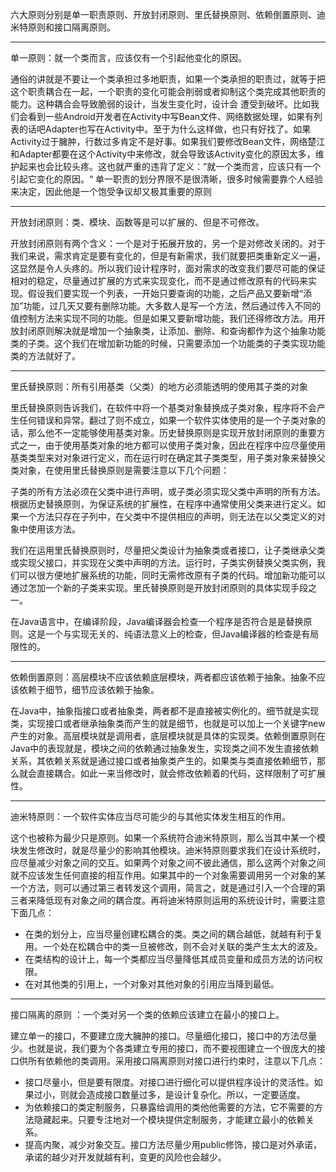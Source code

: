 六大原则分别是单一职责原则、开放封闭原则、里氏替换原则、依赖倒置原则、迪米特原则和接口隔离原则。

---
单一原则：就一个类而言，应该仅有一个引起他变化的原因。

通俗的讲就是不要让一个类承担过多地职责，如果一个类承担的职责过，就等于把这个职责耦合在一起，一个职责的变化可能会削弱或者抑制这个类完成其他职责的能力。这种耦合会导致脆弱的设计，当发生变化时，设计会 遭受到破坏。比如我们会看到一些Android开发者在Activity中写Bean文件、网络数据处理，如果有列表的话吧Adapter也写在Activity中。至于为什么这样做，也只有好找了。如果Activity过于臃肿，行数过多肯定不是好事。如果我们要修改Bean文件，网络楚江和Adapter都要在这个Activity中来修改，就会导致该Activity变化的原因太多，维护起来也会比较头疼。这也就严重的违背了定义：”就一个类而言，应该只有一个引起它变化的原因。“ 单一职责的划分界限不是很清晰，很多时候需要靠个人经验来决定，因此他是一个饱受争议却又极其重要的原则

---
开放封闭原则：类、模块、函数等是可以扩展的、但是不可修改。

开放封闭原则有两个含义：一个是对于拓展开放的，另一个是对修改关闭的。对于我们来说，需求肯定是要有变化的，但是有新需求，我们就要把类重新定义一遍，这显然是令人头疼的。所以我们设计程序时，面对需求的改变我们要尽可能的保证相对的稳定，尽量通过扩展的方式来实现变化，而不是通过修改原有的代码来实现。假设我们要实现一个列表，一开始只要查询的功能，之后产品又要新增“添加”功能，过几天又要有删除功能。大多数人是写一个方法，然后通过传入不同的值控制方法来实现不同的功能。但是如果又要新增功能，我们还得修改方法。用开放封闭原则解决就是增加一个抽象类，让添加、删除、和查询都作为这个抽象功能类的子类。这个我们在增加新功能的时候，只需要添加一个功能类的子类实现功能类的方法就好了。

---
里氏替换原则：所有引用基类（父类）的地方必须能透明的使用其子类的对象

里氏替换原则告诉我们，在软件中将一个基类对象替换成子类对象，程序将不会产生任何错误和异常。翻过了则不成立，如果一个软件实体使用的是一个子类对象的话，那么他不一定能够使用基类对象。历史替换原则是实现开放封闭原则的重要方式之一，由于使用基类对象的地方都可以使用子类对象，因此在程序中应尽量使用基类类型来对对象进行定义，而在运行时在确定其子类类型，用子类对象来替换父类对象，在使用里氏替换原则是需要注意以下几个问题：

子类的所有方法必须在父类中进行声明，或子类必须实现父类中声明的所有方法。根据历史替换原则，为保证系统的扩展性，在程序中通常使用父类来进行定义。如果一个方法只存在子列中，在父类中不提供相应的声明，则无法在以父类定义的对象中使用该方法。


我们在运用里氏替换原则时，尽量把父类设计为抽象类或者接口，让子类继承父类或实现父接口，并实现在父类中声明的方法。运行时，子类实例替换父类实例，我们可以很方便地扩展系统的功能，同时无需修改原有子类的代码。增加新功能可以通过怎加一个新的子类来实现。里氏替换原则是开放封闭原则的具体实现手段之一。

在Java语言中，在编译阶段，Java编译器会检查一个程序是否符合是是替换原则。这是一个与实现无关的、纯语法意义上的检查，但Java编译器的检查是有局限性的。

---

依赖倒置原则：高层模块不应该依赖底层模块，两者都应该依赖于抽象。抽象不应该依赖于细节，细节应该依赖于抽象。

在Java中，抽象指接口或者抽象类，两者都不是直接被实例化的。细节就是实现类，实现接口或者继承抽象类而产生的就是细节，也就是可以加上一个关键字new产生的对象。高层模块就是调用者，底层模块就是具体的实现类。依赖倒置原则在Java中的表现就是，模块之间的依赖通过抽象发生，实现类之间不发生直接依赖关系，其依赖关系就是通过接口或者抽象类产生的。如果类与类直接依赖细节，那么就会直接耦合。如此一来当修改时，就会修改依赖着的代码，这样限制了可扩展性。

---
迪米特原则：一个软件实体应当尽可能少的与其他实体发生相互的作用。

这个也被称为最少只是原则。如果一个系统符合迪米特原则，那么当其中某一个模块发生修改时，就是尽量少的影响其他模块。迪米特原则要求我们在设计系统时，应尽量减少对象之间的交互。如果两个对象之间不彼此通信，那么这两个对象之间就不应该发生任何直接的相互作用。如果其中的一个对象需要调用另一个对象的某一个方法，则可以通过第三者转发这个调用，简言之，就是通过引入一个合理的第三者来降低现有对象之间的耦合度。再将迪米特原则运用的系统设计时，需要注意下面几点：
- 在类的划分上，应当尽量创建松耦合的类。类之间的耦合越低，就越有利于复用。一个处在松耦合中的类一旦被修改，则不会对关联的类产生太大的波及。
- 在类结构的设计上，每一个类都应当尽量降低其成员变量和成员方法的访问权限。
- 在对其他类的引用上，一个对象对其他对象的引用应当降到最低。

---
接口隔离的原则 ：一个类对另一个类的依赖应该建立在最小的接口上。

建立单一的接口，不要建立庞大臃肿的接口。尽量细化接口，接口中的方法尽量少。也就是说，我们要为个各类建立专用的接口，而不要视图建立一个很庞大的接口供所有依赖他的类调用。采用接口隔离原则对接口进行约束时，注意以下几点：
- 接口尽量小，但是要有限度。对接口进行细化可以提供程序设计的灵活性。如果过小，则就会造成接口数量过多，是设计复杂化。所以，一定要适度。
- 为依赖接口的类定制服务，只暴露给调用的类他他需要的方法，它不需要的方法隐藏起来。只要专注地对一个模块提供定制服务，才能建立最小的依赖关系。
- 提高内聚，减少对象交互。接口方法尽量少用public修饰，接口是对外承诺，承诺的越少对开发就越有利，变更的风险也会越少。
